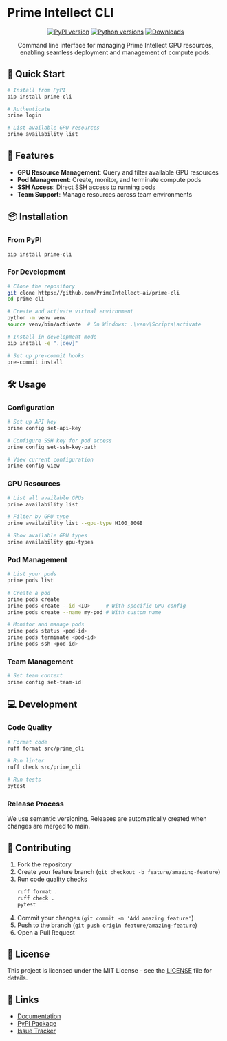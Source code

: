 # Prime Intellect CLI

<div align="center">

[![PyPI version](https://img.shields.io/pypi/v/prime-cli?cacheSeconds=60)](https://pypi.org/project/prime-cli/)
[![Python versions](https://img.shields.io/pypi/pyversions/prime-cli?cacheSeconds=60)](https://pypi.org/project/prime-cli/)
[![Downloads](https://img.shields.io/pypi/dm/prime-cli)](https://pypi.org/project/prime-cli/)

Command line interface for managing Prime Intellect GPU resources, enabling seamless deployment and management of compute pods.
</div>

## 🚀 Quick Start

```bash
# Install from PyPI
pip install prime-cli

# Authenticate 
prime login 

# List available GPU resources
prime availability list
```

## 🔧 Features

- **GPU Resource Management**: Query and filter available GPU resources
- **Pod Management**: Create, monitor, and terminate compute pods
- **SSH Access**: Direct SSH access to running pods
- **Team Support**: Manage resources across team environments

## 📦 Installation

### From PyPI
```bash
pip install prime-cli
```

### For Development
```bash
# Clone the repository
git clone https://github.com/PrimeIntellect-ai/prime-cli
cd prime-cli

# Create and activate virtual environment
python -m venv venv
source venv/bin/activate  # On Windows: .\venv\Scripts\activate

# Install in development mode
pip install -e ".[dev]"

# Set up pre-commit hooks
pre-commit install
```

## 🛠️ Usage

### Configuration
```bash
# Set up API key
prime config set-api-key

# Configure SSH key for pod access
prime config set-ssh-key-path

# View current configuration
prime config view
```

### GPU Resources
```bash
# List all available GPUs
prime availability list

# Filter by GPU type
prime availability list --gpu-type H100_80GB

# Show available GPU types
prime availability gpu-types
```

### Pod Management
```bash
# List your pods
prime pods list

# Create a pod
prime pods create
prime pods create --id <ID>     # With specific GPU config
prime pods create --name my-pod # With custom name

# Monitor and manage pods
prime pods status <pod-id>
prime pods terminate <pod-id>
prime pods ssh <pod-id>
```

### Team Management
```bash
# Set team context
prime config set-team-id
```

## 💻 Development

### Code Quality
```bash
# Format code
ruff format src/prime_cli

# Run linter
ruff check src/prime_cli

# Run tests
pytest
```

### Release Process
We use semantic versioning. Releases are automatically created when changes are merged to main.

## 🤝 Contributing

1. Fork the repository
2. Create your feature branch (`git checkout -b feature/amazing-feature`)
3. Run code quality checks
   ```bash
   ruff format .
   ruff check .
   pytest
   ```
4. Commit your changes (`git commit -m 'Add amazing feature'`)
5. Push to the branch (`git push origin feature/amazing-feature`)
6. Open a Pull Request

## 📝 License

This project is licensed under the MIT License - see the [LICENSE](LICENSE) file for details.

## 🔗 Links

- [Documentation](https://docs.primeintellect.ai)
- [PyPI Package](https://pypi.org/project/prime-cli/)
- [Issue Tracker](https://github.com/PrimeIntellect-ai/prime-cli/issues)